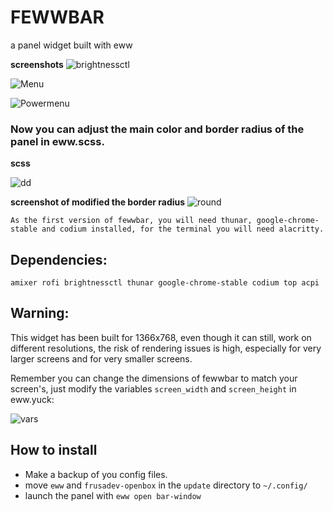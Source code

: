 # FEWWBAR

a panel widget built with eww

**screenshots** 
![brightnessctl](https://github.com/Frusadev/fewwbar/assets/81917636/9d97a090-1d26-4cc1-9c71-aa3a2f720f3c)


![Menu](https://github.com/Frusadev/fewwbar/assets/81917636/cf5f1383-6b58-48a9-80d1-e399196729fb)


![Powermenu](https://github.com/Frusadev/fewwbar/assets/81917636/41139924-3cbe-4ddc-b0b9-bb92f920def7)

### Now you can adjust the main color and border radius of the panel in eww.scss.
**scss**

![dd](https://github.com/Frusadev/fewwbar/assets/81917636/2fb1c6b6-ad90-42b8-969e-2deb6ea055c4)


**screenshot of modified the border radius**
![round](https://github.com/Frusadev/fewwbar/assets/81917636/e41e26c8-d9ea-4b89-8c97-48a5984957dc)

`As the first version of fewwbar, you will need thunar, google-chrome-stable and codium installed, for the terminal you will need alacritty.`

## Dependencies:

`amixer rofi brightnessctl thunar google-chrome-stable codium top acpi`

## Warning:

This widget has been built for 1366x768, even though it can still, work on different resolutions, the risk of rendering issues is high, especially for very larger screens and for very smaller screens.

Remember you can change the dimensions of fewwbar to match your screen's, just modify the variables `screen_width` and `screen_height` in eww.yuck:

![vars](https://github.com/Frusadev/fewwbar/assets/81917636/a2674218-52f6-423d-8263-d16e2bf4fa99)

## How to install

- Make a backup of you config files.
- move `eww` and `frusadev-openbox` in the `update` directory to `~/.config/`
- launch the panel with `eww open bar-window`

